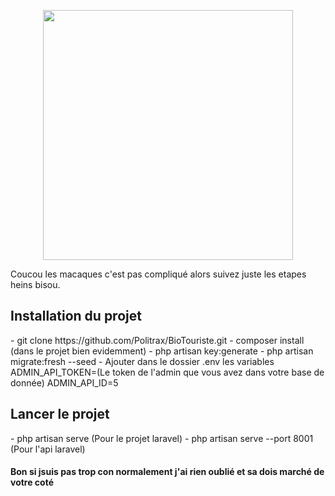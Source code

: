 <p align="center"><img src="https://res.cloudinary.com/dtfbvvkyp/image/upload/v1566331377/laravel-logolockup-cmyk-red.svg" width="400"></p>

Coucou les macaques c'est pas compliqué alors suivez juste les etapes heins bisou.
<h2>Installation du projet</h2>    
- git clone https://github.com/Politrax/BioTouriste.git
- composer install (dans le projet bien evidemment)
- php artisan key:generate
- php artisan migrate:fresh --seed
- Ajouter dans le dossier .env les variables 
    ADMIN_API_TOKEN=(Le token de l'admin que vous avez dans votre base de donnée)
    ADMIN_API_ID=5


<h2>Lancer le projet</h2>
- php artisan serve (Pour le projet laravel)
- php artisan serve --port 8001 (Pour l'api laravel)    


<h4>Bon si jsuis pas trop con normalement j'ai rien oublié et sa dois marché de votre coté</h4>